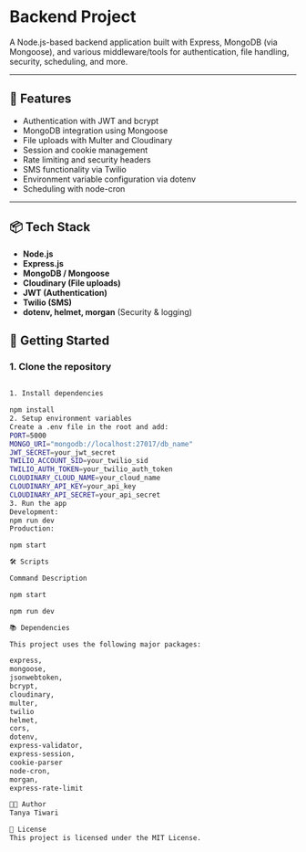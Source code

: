# Backend Project

A Node.js-based backend application built with Express, MongoDB (via Mongoose), and various middleware/tools for authentication, file handling, security, scheduling, and more.

---

## 🔧 Features

- Authentication with JWT and bcrypt
- MongoDB integration using Mongoose
- File uploads with Multer and Cloudinary
- Session and cookie management
- Rate limiting and security headers
- SMS functionality via Twilio
- Environment variable configuration via dotenv
- Scheduling with node-cron

---

## 📦 Tech Stack

- **Node.js**
- **Express.js**
- **MongoDB / Mongoose**
- **Cloudinary (File uploads)**
- **JWT (Authentication)**
- **Twilio (SMS)**
- **dotenv, helmet, morgan** (Security & logging)


## 🚀 Getting Started

### 1. Clone the repository

```bash

1. Install dependencies

npm install
2. Setup environment variables
Create a .env file in the root and add:
PORT=5000
MONGO_URI="mongodb://localhost:27017/db_name"
JWT_SECRET=your_jwt_secret
TWILIO_ACCOUNT_SID=your_twilio_sid
TWILIO_AUTH_TOKEN=your_twilio_auth_token
CLOUDINARY_CLOUD_NAME=your_cloud_name
CLOUDINARY_API_KEY=your_api_key
CLOUDINARY_API_SECRET=your_api_secret
3. Run the app
Development:
npm run dev
Production:

npm start

🛠 Scripts

Command	Description

npm start	

npm run dev	

📚 Dependencies

This project uses the following major packages:

express, 
mongoose, 
jsonwebtoken, 
bcrypt, 
cloudinary, 
multer, 
twilio
helmet, 
cors, 
dotenv, 
express-validator, 
express-session, 
cookie-parser
node-cron, 
morgan, 
express-rate-limit

👩‍💻 Author
Tanya Tiwari

📄 License
This project is licensed under the MIT License.

